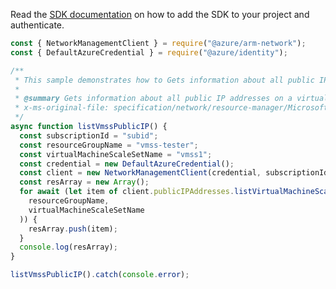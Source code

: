 Read the [SDK documentation](https://github.com/Azure/azure-sdk-for-js/blob/%40azure%2Farm-network_27.0.0/sdk/network/arm-network/README.md) on how to add the SDK to your project and authenticate.

```javascript
const { NetworkManagementClient } = require("@azure/arm-network");
const { DefaultAzureCredential } = require("@azure/identity");

/**
 * This sample demonstrates how to Gets information about all public IP addresses on a virtual machine scale set level.
 *
 * @summary Gets information about all public IP addresses on a virtual machine scale set level.
 * x-ms-original-file: specification/network/resource-manager/Microsoft.Network/stable/2021-05-01/examples/VmssPublicIpListAll.json
 */
async function listVmssPublicIP() {
  const subscriptionId = "subid";
  const resourceGroupName = "vmss-tester";
  const virtualMachineScaleSetName = "vmss1";
  const credential = new DefaultAzureCredential();
  const client = new NetworkManagementClient(credential, subscriptionId);
  const resArray = new Array();
  for await (let item of client.publicIPAddresses.listVirtualMachineScaleSetPublicIPAddresses(
    resourceGroupName,
    virtualMachineScaleSetName
  )) {
    resArray.push(item);
  }
  console.log(resArray);
}

listVmssPublicIP().catch(console.error);
```
